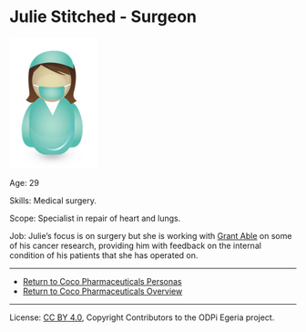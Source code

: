 <!-- SPDX-License-Identifier: CC-BY-4.0 -->
<!-- Copyright Contributors to the ODPi Egeria project. -->

# Julie Stitched - Surgeon

![Icon](julie-stitched.png)

Age: 29

Skills: Medical surgery.

Scope: Specialist in repair of heart and lungs.

Job:
Julie’s focus is on surgery but she is working with
[Grant Able](grant-able.md) on some of his cancer research,
providing him with feedback on the internal condition of his patients
that she has operated on.


----
* [Return to Coco Pharmaceuticals Personas](.)
* [Return to Coco Pharmaceuticals Overview](..)

----
License: [CC BY 4.0](https://creativecommons.org/licenses/by/4.0/),
Copyright Contributors to the ODPi Egeria project.

